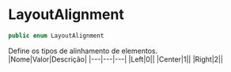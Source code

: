 # LayoutAlignment
```csharp
public enum LayoutAlignment
```
Define os tipos de alinhamento de elementos.<br />
|Nome|Valor|Descrição|
|---|---|---|
|Left|0||
|Center|1||
|Right|2||
